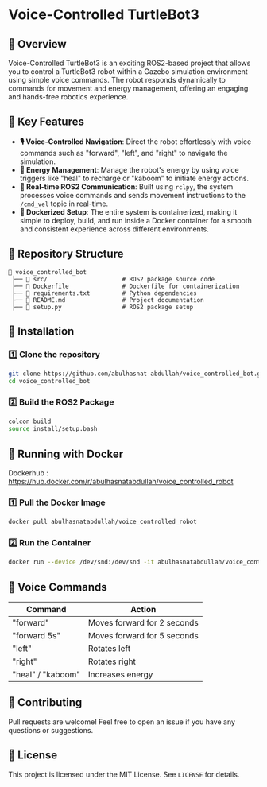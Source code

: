 # Voice-Controlled TurtleBot3

## 🌟 Overview
Voice-Controlled TurtleBot3 is an exciting ROS2-based project that allows you to control a TurtleBot3 robot within a Gazebo simulation environment using simple voice commands. The robot responds dynamically to commands for movement and energy management, offering an engaging and hands-free robotics experience.

## 🚀 Key Features
- **🎙️ Voice-Controlled Navigation**: Direct the robot effortlessly with voice commands such as "forward", "left", and "right" to navigate the simulation.
- **🔋 Energy Management**: Manage the robot's energy by using voice triggers like "heal" to recharge or "kaboom" to initiate energy actions.
- **📡 Real-time ROS2 Communication**: Built using `rclpy`, the system processes voice commands and sends movement instructions to the `/cmd_vel` topic in real-time.
- **🐳 Dockerized Setup**: The entire system is containerized, making it simple to deploy, build, and run inside a Docker container for a smooth and consistent experience across different environments.

## 📁 Repository Structure
```
📂 voice_controlled_bot
 ├── 📂 src/                     # ROS2 package source code
 ├── 📄 Dockerfile               # Dockerfile for containerization
 ├── 📄 requirements.txt         # Python dependencies
 ├── 📄 README.md                # Project documentation
 ├── 📄 setup.py                 # ROS2 package setup
```

## 🔧 Installation
### **1️⃣ Clone the repository**
```bash
git clone https://github.com/abulhasnat-abdullah/voice_controlled_bot.git
cd voice_controlled_bot
```
### **2️⃣ Build the ROS2 Package**
```bash
colcon build
source install/setup.bash
```

## 🐳 Running with Docker

Dockerhub : https://hub.docker.com/r/abulhasnatabdullah/voice_controlled_robot

### **1️⃣ Pull the Docker Image**
```bash
docker pull abulhasnatabdullah/voice_controlled_robot
```
### **2️⃣ Run the Container**
```bash
docker run --device /dev/snd:/dev/snd -it abulhasnatabdullah/voice_controlled_robot
```

## 🎤 Voice Commands
| Command      | Action |
|-------------|--------|
| "forward"    | Moves forward for 2 seconds |
| "forward 5s" | Moves forward for 5 seconds |
| "left"       | Rotates left |
| "right"      | Rotates right |
| "heal" / "kaboom" | Increases energy |

## 🤝 Contributing
Pull requests are welcome! Feel free to open an issue if you have any questions or suggestions.

## 📜 License
This project is licensed under the MIT License. See `LICENSE` for details.
